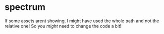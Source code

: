# spectrum

If some assets arent showing, I might have used the whole path and not the relative one!
So you *might* need to change the code a bit!
